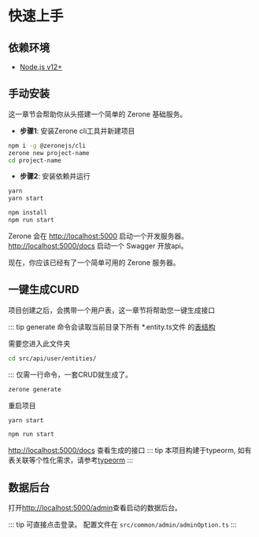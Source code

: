 # 快速上手

## 依赖环境

- [Node.js v12+](https://nodejs.org/zh-cn/)
<!-- - [Yarn v1 classic](https://classic.yarnpkg.com/zh-Hans/) （可选） -->

<!-- ::: tip
- 使用 [pnpm](https://pnpm.io/zh/) 时，你需要在 [`.npmrc`](https://pnpm.io/zh/npmrc#shamefully-hoist) 文件中设置 `shamefully-hoist=true` 。
- 使用 [yarn 2](https://yarnpkg.com/) 时，你需要在 [`.yarnrc.yml`](https://yarnpkg.com/configuration/yarnrc#nodeLinker) 文件中设置 `nodeLinker: 'node-modules'` 。
::: -->

## 手动安装

这一章节会帮助你从头搭建一个简单的 Zerone 基础服务。

- **步骤1**: 安装Zerone cli工具并新建项目

```bash
npm i -g @zeronejs/cli
zerone new project-name
cd project-name
```

- **步骤2**: 安装依赖并运行

<CodeGroup>
  <CodeGroupItem title="YARN" active>

```bash
yarn
yarn start
```

  </CodeGroupItem>

  <CodeGroupItem title="NPM">

```bash
npm install
npm run start
```

  </CodeGroupItem>
</CodeGroup>


  Zerone 会在 [http://localhost:5000](http://localhost:5000) 启动一个开发服务器。[http://localhost:5000/docs](http://localhost:5000/docs) 启动一个 Swagger 开放api。

现在，你应该已经有了一个简单可用的 Zerone 服务器。
<!-- 接下来，了解一下 Zerone [目录](./dir-structure.md) 相关的内容。 -->

## 一键生成CURD

项目创建之后，会携带一个用户表，这一章节将帮助您一键生成接口

::: tip
generate 命令会读取当前目录下所有 *.entity.ts文件 的[表结构](https://typeorm.io/#/entities)

需要您进入此文件夹
```bash
cd src/api/user/entities/
```
:::
仅需一行命令，一套CRUD就生成了。
```bash
zerone generate
```
重启项目
 <CodeGroup>
  <CodeGroupItem title="YARN" active>

```bash
yarn start
```

  </CodeGroupItem>

  <CodeGroupItem title="NPM">

```bash
npm run start
```

  </CodeGroupItem>
</CodeGroup>
 
[http://localhost:5000/docs](http://localhost:5000/docs) 查看生成的接口
::: tip
本项目构建于typeorm, 如有表关联等个性化需求，请参考[typeorm](https://typeorm.io/#/relations)
:::

## 数据后台

打开[http://localhost:5000/admin](http://localhost:5000/admin)查看启动的数据后台。

::: tip
可直接点击登录。
配置文件在 `src/common/admin/adminOption.ts`
:::
